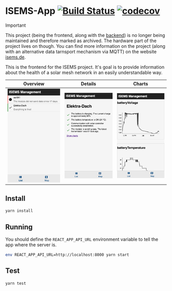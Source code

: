 # ISEMS-App [![Build Status](https://travis-ci.com/ISEMS/isems-app.svg?branch=master)](https://travis-ci.com/ISEMS/isems-app) [![codecov](https://codecov.io/gh/ISEMS/isems-app/branch/master/graph/badge.svg)](https://codecov.io/gh/ISEMS/isems-app) 

> [!IMPORTANT]  
> This project (being the frontend, along with the [backend](https://github.com/isems/isems-data-collector)) is no 
> longer being maintained and therefore marked as archived. The hardware part of the project lives on though. You
> can find more information on the project (along with an alternative data tarnsport mechanism via MQTT) 
> on the website [isems.de](https://www.isems.de).
 
This is the frontend for the ISEMS project. It's goal is to provide information about the health of 
a solar mesh network in an easily understandable way.

Overview                                                 |  Details                                               | Charts
:-------------------------------------------------------:|:------------------------------------------------------:|:---------------------------------------------------:|
![overview screenshot](assets/screenshots/overview.png)  |  ![details screenshot](assets/screenshots/details.png) |  ![charts screenshot](assets/screenshots/charts.png)


## Install
```bash
yarn install
```

## Running
You should define the `REACT_APP_API_URL` environment variable to tell the app where the server is. 
```bash
env REACT_APP_API_URL=http://localhost:8000 yarn start
```


## Test
```bash
yarn test
```
